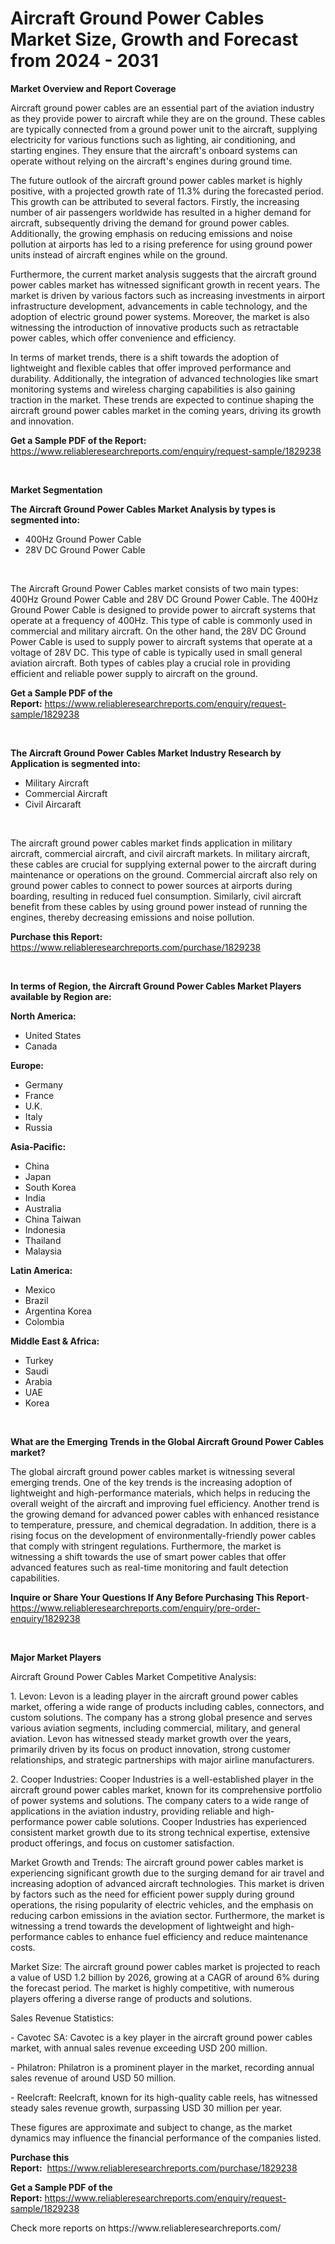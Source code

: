 <p><h1>Aircraft Ground Power Cables Market Size, Growth and Forecast from 2024 - 2031</h1></p><p><strong>Market Overview and Report Coverage</strong></p>
<p><p>Aircraft ground power cables are an essential part of the aviation industry as they provide power to aircraft while they are on the ground. These cables are typically connected from a ground power unit to the aircraft, supplying electricity for various functions such as lighting, air conditioning, and starting engines. They ensure that the aircraft's onboard systems can operate without relying on the aircraft's engines during ground time.</p><p>The future outlook of the aircraft ground power cables market is highly positive, with a projected growth rate of 11.3% during the forecasted period. This growth can be attributed to several factors. Firstly, the increasing number of air passengers worldwide has resulted in a higher demand for aircraft, subsequently driving the demand for ground power cables. Additionally, the growing emphasis on reducing emissions and noise pollution at airports has led to a rising preference for using ground power units instead of aircraft engines while on the ground.</p><p>Furthermore, the current market analysis suggests that the aircraft ground power cables market has witnessed significant growth in recent years. The market is driven by various factors such as increasing investments in airport infrastructure development, advancements in cable technology, and the adoption of electric ground power systems. Moreover, the market is also witnessing the introduction of innovative products such as retractable power cables, which offer convenience and efficiency.</p><p>In terms of market trends, there is a shift towards the adoption of lightweight and flexible cables that offer improved performance and durability. Additionally, the integration of advanced technologies like smart monitoring systems and wireless charging capabilities is also gaining traction in the market. These trends are expected to continue shaping the aircraft ground power cables market in the coming years, driving its growth and innovation.</p></p>
<p><strong>Get a Sample PDF of the Report:</strong> <a href="https://www.reliableresearchreports.com/enquiry/request-sample/1829238">https://www.reliableresearchreports.com/enquiry/request-sample/1829238</a></p>
<p>&nbsp;</p>
<p><strong>Market Segmentation</strong></p>
<p><strong>The Aircraft Ground Power Cables Market Analysis by types is segmented into:</strong></p>
<p><ul><li>400Hz Ground Power Cable</li><li>28V DC Ground Power Cable</li></ul></p>
<p>&nbsp;</p>
<p><p>The Aircraft Ground Power Cables market consists of two main types: 400Hz Ground Power Cable and 28V DC Ground Power Cable. The 400Hz Ground Power Cable is designed to provide power to aircraft systems that operate at a frequency of 400Hz. This type of cable is commonly used in commercial and military aircraft. On the other hand, the 28V DC Ground Power Cable is used to supply power to aircraft systems that operate at a voltage of 28V DC. This type of cable is typically used in small general aviation aircraft. Both types of cables play a crucial role in providing efficient and reliable power supply to aircraft on the ground.</p></p>
<p><strong>Get a Sample PDF of the Report:</strong>&nbsp;<a href="https://www.reliableresearchreports.com/enquiry/request-sample/1829238">https://www.reliableresearchreports.com/enquiry/request-sample/1829238</a></p>
<p>&nbsp;</p>
<p><strong>The Aircraft Ground Power Cables Market Industry Research by Application is segmented into:</strong></p>
<p><ul><li>Military Aircraft</li><li>Commercial Aircraft</li><li>Civil Aircaraft</li></ul></p>
<p>&nbsp;</p>
<p><p>The aircraft ground power cables market finds application in military aircraft, commercial aircraft, and civil aircraft markets. In military aircraft, these cables are crucial for supplying external power to the aircraft during maintenance or operations on the ground. Commercial aircraft also rely on ground power cables to connect to power sources at airports during boarding, resulting in reduced fuel consumption. Similarly, civil aircraft benefit from these cables by using ground power instead of running the engines, thereby decreasing emissions and noise pollution.</p></p>
<p><strong>Purchase this Report:</strong>&nbsp; <a href="https://www.reliableresearchreports.com/purchase/1829238">https://www.reliableresearchreports.com/purchase/1829238</a></p>
<p>&nbsp;</p>
<p><strong>In terms of Region, the Aircraft Ground Power Cables Market Players available by Region are:</strong></p>
<p>
    <p> <strong> North America: </strong>
        <ul>
            <li>United States</li>
            <li>Canada</li>
        </ul>
        </p> 
    <p> <strong> Europe: </strong>
        <ul>
            <li>Germany</li>
            <li>France</li>
            <li>U.K.</li>
            <li>Italy</li>
            <li>Russia</li>
        </ul>
        </p> 
    <p> <strong> Asia-Pacific: </strong>
        <ul>
            <li>China</li>
            <li>Japan</li>
            <li>South Korea</li>
            <li>India</li>
            <li>Australia</li>
            <li>China Taiwan</li>
            <li>Indonesia</li>
            <li>Thailand</li>
            <li>Malaysia</li>
        </ul>
        </p> 
    <p> <strong> Latin America: </strong>
        <ul>
            <li>Mexico</li>
            <li>Brazil</li>
            <li>Argentina Korea</li>
            <li>Colombia</li>
        </ul>
        </p> 
    <p> <strong> Middle East & Africa: </strong>
        <ul>
            <li>Turkey</li>
            <li>Saudi</li>
            <li>Arabia</li>
            <li>UAE</li>
            <li>Korea</li>
        </ul>
    </p>
    </p>
<p>&nbsp;</p>
<p><strong>What are the Emerging Trends in the Global Aircraft Ground Power Cables market?</strong></p>
<p><p>The global aircraft ground power cables market is witnessing several emerging trends. One of the key trends is the increasing adoption of lightweight and high-performance materials, which helps in reducing the overall weight of the aircraft and improving fuel efficiency. Another trend is the growing demand for advanced power cables with enhanced resistance to temperature, pressure, and chemical degradation. In addition, there is a rising focus on the development of environmentally-friendly power cables that comply with stringent regulations. Furthermore, the market is witnessing a shift towards the use of smart power cables that offer advanced features such as real-time monitoring and fault detection capabilities.</p></p>
<p><strong>Inquire or Share Your Questions If Any Before Purchasing This Report</strong>- <a href="https://www.reliableresearchreports.com/enquiry/pre-order-enquiry/1829238">https://www.reliableresearchreports.com/enquiry/pre-order-enquiry/1829238</a></p>
<p>&nbsp;</p>
<p><strong>Major Market Players</strong></p>
<p><p>Aircraft Ground Power Cables Market Competitive Analysis:</p><p>1. Levon: Levon is a leading player in the aircraft ground power cables market, offering a wide range of products including cables, connectors, and custom solutions. The company has a strong global presence and serves various aviation segments, including commercial, military, and general aviation. Levon has witnessed steady market growth over the years, primarily driven by its focus on product innovation, strong customer relationships, and strategic partnerships with major airline manufacturers.</p><p>2. Cooper Industries: Cooper Industries is a well-established player in the aircraft ground power cables market, known for its comprehensive portfolio of power systems and solutions. The company caters to a wide range of applications in the aviation industry, providing reliable and high-performance power cable solutions. Cooper Industries has experienced consistent market growth due to its strong technical expertise, extensive product offerings, and focus on customer satisfaction.</p><p>Market Growth and Trends: The aircraft ground power cables market is experiencing significant growth due to the surging demand for air travel and increasing adoption of advanced aircraft technologies. This market is driven by factors such as the need for efficient power supply during ground operations, the rising popularity of electric vehicles, and the emphasis on reducing carbon emissions in the aviation sector. Furthermore, the market is witnessing a trend towards the development of lightweight and high-performance cables to enhance fuel efficiency and reduce maintenance costs.</p><p>Market Size: The aircraft ground power cables market is projected to reach a value of USD 1.2 billion by 2026, growing at a CAGR of around 6% during the forecast period. The market is highly competitive, with numerous players offering a diverse range of products and solutions.</p><p>Sales Revenue Statistics: </p><p>- Cavotec SA: Cavotec is a key player in the aircraft ground power cables market, with annual sales revenue exceeding USD 200 million.</p><p>- Philatron: Philatron is a prominent player in the market, recording annual sales revenue of around USD 50 million.</p><p>- Reelcraft: Reelcraft, known for its high-quality cable reels, has witnessed steady sales revenue growth, surpassing USD 30 million per year.</p><p>These figures are approximate and subject to change, as the market dynamics may influence the financial performance of the companies listed.</p></p>
<p><strong>Purchase this Report:</strong>&nbsp;&nbsp;<a href="https://www.reliableresearchreports.com/purchase/1829238">https://www.reliableresearchreports.com/purchase/1829238</a></p>
<p></p>
<p><strong>Get a Sample PDF of the Report:</strong>&nbsp;<a href="https://www.reliableresearchreports.com/enquiry/request-sample/1829238">https://www.reliableresearchreports.com/enquiry/request-sample/1829238</a></p>
<p>Check more reports on https://www.reliableresearchreports.com/</p>